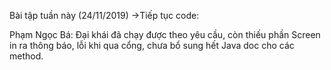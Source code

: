 Bài tập tuần này (24/11/2019)
->Tiếp tục code:

Phạm Ngọc Bá: Đại khái đã chạy được theo yêu cầu, còn thiếu phần Screen in ra thông báo, lỗi khi qua cổng, chưa bổ sung hết Java doc cho các method.
